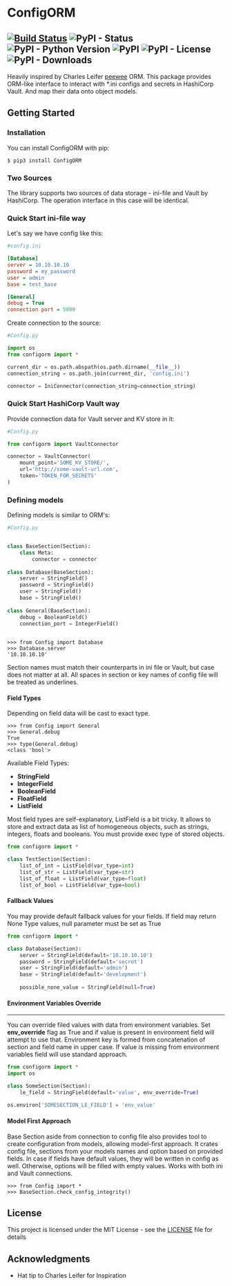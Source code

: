 # ConfigORM
[![Build Status](https://travis-ci.com/YADRO-KNS/ConfigORM.svg?branch=master)](https://github.com/YADRO-KNS/ConfigORM)
![PyPI - Status](https://img.shields.io/pypi/status/ConfigORM.svg)
![PyPI - Python Version](https://img.shields.io/pypi/pyversions/ConfigORM.svg)
![PyPI](https://img.shields.io/pypi/v/ConfigORM.svg)
![PyPI - License](https://img.shields.io/pypi/l/ConfigORM.svg)
![PyPI - Downloads](https://img.shields.io/pypi/dm/ConfigORM.svg)
----

Heavily inspired by Charles Leifer [peewee](https://github.com/coleifer/peewee) ORM.
This package provides ORM-like interface to interact with *.ini configs and secrets in HashiCorp Vault. 
And map their data onto object models.

## Getting Started

### Installation
You can install ConfigORM with pip:
```
$ pip3 install ConfigORM
```

### Two Sources
The library supports two sources of data storage - ini-file and Vault by HashiCorp. The operation interface in this case will be identical.

### Quick Start ini-file way

Let's say we have config like this:
```ini
#config.ini

[Database]
server = 10.10.10.10
password = my_password
user = admin
base = test_base

[General]
debug = True
connection port = 5000
```

Create connection to the source:
```python
#Config.py

import os
from configorm import *

current_dir = os.path.abspath(os.path.dirname(__file__))
connection_string = os.path.join(current_dir, 'config.ini')

connector = IniConnector(connection_string=connection_string)
```

### Quick Start HashiCorp Vault way

Provide connection data for Vault server and KV store in it:
```python
#Config.py

from configorm import VaultConnector

connector = VaultConnector(
    mount_point='SOME_KV_STORE/',
    url='http://some-vault-url.com',
    token='TOKEN_FOR_SECRETS'
) 
```

### Defining models

Defining models is similar to ORM's:
```Python
#Config.py


class BaseSection(Section):
    class Meta:
        connector = connector
        
class Database(BaseSection):
    server = StringField()
    password = StringField()
    user = StringField()
    base = StringField()
    
class General(BaseSection):
    debug = BooleanField()
    connection_port = IntegerField()
    
```
```
>>> from Config import Database
>>> Database.server
'10.10.10.10'
```

Section names must match their counterparts in ini file or Vault, but case does not matter at all.
All spaces in section or key names of config file will be treated as underlines. 

#### Field Types

Depending on field data will be cast to exact type.
```
>>> from Config import General
>>> General.debug
True
>>> type(General.debug)
<class 'bool'>
```

Available Field Types:
* **StringField** 
* **IntegerField** 
* **BooleanField** 
* **FloatField** 
* **ListField** 

Most field types are self-explanatory, ListField is a bit tricky. It allows to store and 
extract data as list of homogeneous objects, such as strings, integers, floats and booleans.
You must provide exec type of stored objects.

```python
from configorm import *

class TestSection(Section):
    list_of_int = ListField(var_type=int)
    list_of_str = ListField(var_type=str)
    list_of_float = ListField(var_type=float)
    list_of_bool = ListField(var_type=bool)

```
 
#### Fallback Values

You may provide default fallback values for your fields.
If field may return None Type values, null parameter must be set as True

```python
from configorm import *

class Database(Section):
    server = StringField(default='10.10.10.10')
    password = StringField(default='secret')
    user = StringField(default='admin')
    base = StringField(default='development')
    
    possible_none_value = StringField(null=True)

```
 
#### Environment Variables Override
--------

You can override filed values with data from environment variables. Set 
**env_override** flag as True and if value is present in environment field
will attempt to use that. Environment key is formed from concatenation of 
section and field name in upper case. If value is missing from environment 
variables field will use standard approach. 

```python
from configorm import *
import os

class SomeSection(Section):
    le_field = StringField(default='value', env_override=True)
    
os.environ['SOMESECTION_LE_FIELD'] = 'env_value'

```

#### Model First Approach

Base Section aside from connection to config file also provides tool to create
 configuration from models, allowing model-first approach. It crates config file,
 sections from your models names and option based on provided fields. In case if
 fields have default values, they will be written in config as well. Otherwise,
 options will be filled with empty values. Works with both ini and Vault connections.
 
```
>>> from Config import *
>>> BaseSection.check_config_integrity()
```

## License

This project is licensed under the MIT License - see the [LICENSE](LICENSE) file for details

## Acknowledgments

* Hat tip to Charles Leifer for Inspiration
